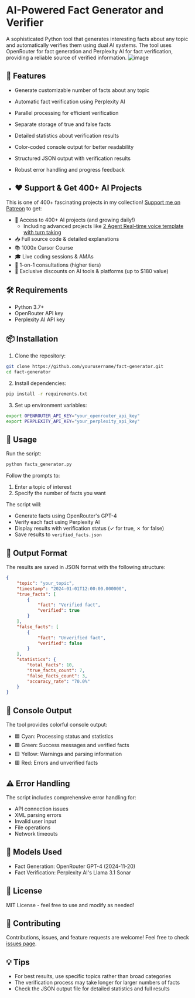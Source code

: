 # AI-Powered Fact Generator and Verifier

A sophisticated Python tool that generates interesting facts about any topic and automatically verifies them using dual AI systems. The tool uses OpenRouter for fact generation and Perplexity AI for fact verification, providing a reliable source of verified information.
![image](https://github.com/user-attachments/assets/2292a1bd-bc2e-4389-bff5-32c359f1b2a2)


## 🌟 Features

- Generate customizable number of facts about any topic
- Automatic fact verification using Perplexity AI
- Parallel processing for efficient verification
- Separate storage of true and false facts
- Detailed statistics about verification results
- Color-coded console output for better readability
- Structured JSON output with verification results
- Robust error handling and progress feedback

- ## ❤️ Support & Get 400+ AI Projects

This is one of 400+ fascinating projects in my collection! [Support me on Patreon](https://www.patreon.com/c/echohive42/membership) to get:

- 🎯 Access to 400+ AI projects (and growing daily!)
  - Including advanced projects like [2 Agent Real-time voice template with turn taking](https://www.patreon.com/posts/2-agent-real-you-118330397)
- 📥 Full source code & detailed explanations
- 📚 1000x Cursor Course
- 🎓 Live coding sessions & AMAs
- 💬 1-on-1 consultations (higher tiers)
- 🎁 Exclusive discounts on AI tools & platforms (up to $180 value)


## 🛠️ Requirements

- Python 3.7+
- OpenRouter API key
- Perplexity AI API key

## 📦 Installation

1. Clone the repository:
```bash
git clone https://github.com/yourusername/fact-generator.git
cd fact-generator
```

2. Install dependencies:
```bash
pip install -r requirements.txt
```

3. Set up environment variables:
```bash
export OPENROUTER_API_KEY="your_openrouter_api_key"
export PERPLEXITY_API_KEY="your_perplexity_api_key"
```

## 🚀 Usage

Run the script:
```bash
python facts_generator.py
```

Follow the prompts to:
1. Enter a topic of interest
2. Specify the number of facts you want

The script will:
- Generate facts using OpenRouter's GPT-4
- Verify each fact using Perplexity AI
- Display results with verification status (✓ for true, ✗ for false)
- Save results to `verified_facts.json`

## 📄 Output Format

The results are saved in JSON format with the following structure:
```json
{
    "topic": "your_topic",
    "timestamp": "2024-01-01T12:00:00.000000",
    "true_facts": [
        {
            "fact": "Verified fact",
            "verified": true
        }
    ],
    "false_facts": [
        {
            "fact": "Unverified fact",
            "verified": false
        }
    ],
    "statistics": {
        "total_facts": 10,
        "true_facts_count": 7,
        "false_facts_count": 3,
        "accuracy_rate": "70.0%"
    }
}
```

## 🎨 Console Output

The tool provides colorful console output:
- 🟦 Cyan: Processing status and statistics
- 🟩 Green: Success messages and verified facts
- 🟨 Yellow: Warnings and parsing information
- 🟥 Red: Errors and unverified facts

## ⚠️ Error Handling

The script includes comprehensive error handling for:
- API connection issues
- XML parsing errors
- Invalid user input
- File operations
- Network timeouts

## 🔄 Models Used

- Fact Generation: OpenRouter GPT-4 (2024-11-20)
- Fact Verification: Perplexity AI's Llama 3.1 Sonar

## 📝 License

MIT License - feel free to use and modify as needed!

## 🤝 Contributing

Contributions, issues, and feature requests are welcome! Feel free to check [issues page](link-to-issues).

## 💡 Tips

- For best results, use specific topics rather than broad categories
- The verification process may take longer for larger numbers of facts
- Check the JSON output file for detailed statistics and full results 
